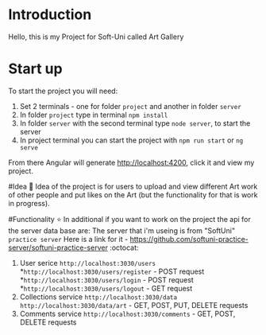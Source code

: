 # Introduction
Hello, this is my Project for Soft-Uni called Art Gallery
# Start up
To start the project you will need:

1. Set 2 terminals - one for folder `project` and another in folder `server`
2. In folder `project` type in terminal `npm install`
3. In folder `server` with the second terminal type `node server`, to start the server
4. In project terminal you can start the project with `npm run start` or `ng serve`
   
From there Angular will generate <http://localhost:4200>, click it and view my project.

#Idea :art:
   Idea of the project is for users to upload and view different Art work of other people
and put likes on the Art (but the functionality for that is work in progress).

#Functionality :star:
In additional if you want to work on the project the api for the server data base are:
The server that i'm useing is from "SoftUni" `practice server` 
Here is a link for it - https://github.com/softuni-practice-server/softuni-practice-server :octocat:

1. User serice `http://localhost:3030/users`
   *`http://localhost:3030/users/register` - POST request
   *`http://localhost:3030/users/login` - POST request
   *`http://localhost:3030/users/logout` - GET request
3. Collections service `http://localhost:3030/data`
   `http://localhost:3030/data/art` - GET, POST, PUT, DELETE requests
5. Comments service `http://localhost:3030/comments` - GET, POST, DELETE requests
